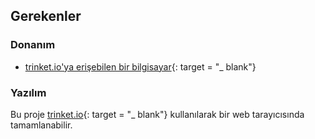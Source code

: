 ## Gerekenler

### Donanım

+ [trinket.io'ya erişebilen bir bilgisayar](https://trinket.io){: target = "_ blank"}

### Yazılım

Bu proje [trinket.io](https://trinket.io){: target = "_ blank"} kullanılarak bir web tarayıcısında tamamlanabilir.